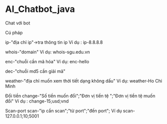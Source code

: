 # AI_Chatbot_java
Chat với bot 

Cú pháp 

ip-"địa chỉ ip"->tra thông tin ip
Ví dụ : ip-8.8.8.8

whois-"domain"
Ví dụ: whois-sgu.edu.vn

enc-"chuỗi cần mã hóa"
Ví dụ: enc-hello

dec-"chuỗi md5 cần giải mã"

weather-"địa chỉ muốn xem thời tiết dạng không dấu"
Ví dụ: weather-Ho Chi Minh

Đổi tiền 
change-"Số tiền muốn đổi";"Đơn vị tiền tệ ";"Đơn vị tiền 
tệ muốn đổi"
Ví dụ : change-15;usd;vnd


Scan-port
scan-"ip cần scan";"từ port";"đến port";
Ví dụ scan-127.0.0.1;10;5001
